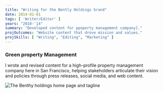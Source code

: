 ```yaml
---
title: "Writing for the Bently Holdings brand"
date: 2014-01-01
tags: [ 'Writer/Editor' ]
years: "2010-'14"
summary: "Developed content for ppoperty management company]."
projOutcomes: "Website content that drove mission and values."
projSkills: [ "Writing", "Editing", "Marketing" ]
---
```


### Green property Management 

I wrote and revised content for a high-profile property management company here in San Francisco, helping stakeholders articulate their vision and policies through press releases, social media, and web content. 

![The Benthy holdings home page and tagline](/bently-holdings.webp)